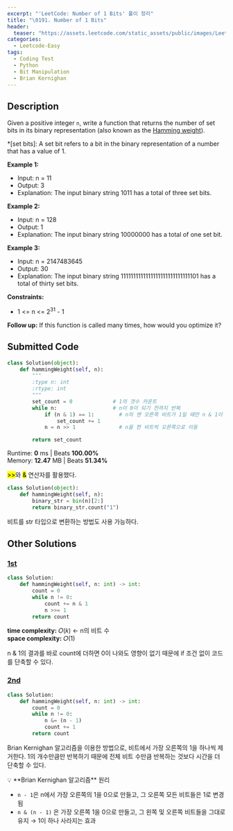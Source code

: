```yaml
---
excerpt: "'LeetCode: Number of 1 Bits' 풀이 정리"
title: "\0191. Number of 1 Bits"
header:
  teaser: "https://assets.leetcode.com/static_assets/public/images/LeetCode_Sharing.png"
categories:
  - Leetcode-Easy
tags:
  - Coding Test
  - Python
  - Bit Manipulation
  - Brian Kernighan
---
```


## <i class="fa-solid fa-file-lines"></i> Description

Given a positive integer `n`, write a function that returns the number of set bits in its binary representation (also known as the <a href="https://en.wikipedia.org/wiki/Hamming_weight" target="_blank">Hamming weight</a>).

*[set bits]: A set bit refers to a bit in the binary representation of a number that has a value of 1.

**Example 1:**

- Input: n = 11
- Output: 3
- Explanation: The input binary string 1011 has a total of three set bits.

**Example 2:**

- Input: n = 128
- Output: 1
- Explanation: The input binary string 10000000 has a total of one set bit.

**Example 3:**

- Input: n = 2147483645
- Output: 30
- Explanation: The input binary string 1111111111111111111111111111101 has a total of thirty set bits.

**Constraints:**

- 1 <= n <= 2<sup>31</sup> - 1

**Follow up:** If this function is called many times, how would you optimize it?

## <i class="fa-solid fa-cloud-arrow-up"></i> Submitted Code

```python
class Solution(object):
    def hammingWeight(self, n):
        """
        :type n: int
        :rtype: int
        """
        set_count = 0             # 1의 갯수 카운트
        while n:                  # n이 0이 되기 전까지 반복
            if (n & 1) == 1:        # n의 맨 오른쪽 비트가 1일 때만 n & 1이 1이 됨
                set_count += 1
            n = n >> 1              # n을 한 비트씩 오른쪽으로 이동

        return set_count
```
<i class="fa-solid fa-clock"></i> Runtime: **0** ms \| Beats **100.00%**    
<i class="fa-solid fa-memory"></i> Memory: **12.47** MB \| Beats **51.34%**

<mark>>></mark>와 <mark>&</mark> 연산자를 활용했다.

```python
class Solution(object):
    def hammingWeight(self, n):
        binary_str = bin(n)[2:]
        return binary_str.count("1")
```
비트를 str 타입으로 변환하는 방법도 사용 가능하다.

## <i class="fa-solid fa-flask"></i> Other Solutions

### <a href="https://leetcode.com/problems/number-of-1-bits/solutions/4341511/faster-lesser3-methodssimple-countbrian-jv7lu/" target="_blank">1st</a>

```python
class Solution:
    def hammingWeight(self, n: int) -> int:
        count = 0
        while n != 0:
            count += n & 1
            n >>= 1
        return count
```
<i class="fa-solid fa-clock"></i> **time complexity:** 𝑂(𝑘) ← n의 비트 수    
<i class="fa-solid fa-memory"></i> **space complexity:** 𝑂(1)      

n & 1의 결과를 바로 count에 더하면 0이 나와도 영향이 없기 때문에 if 조건 없이 코드를 단축할 수 있다.

### <a href="https://leetcode.com/problems/number-of-1-bits/solutions/4341511/faster-lesser3-methodssimple-countbrian-jv7lu/" target="_blank">2nd</a>

```python
class Solution:
    def hammingWeight(self, n: int) -> int:
        count = 0
        while n != 0:
            n &= (n - 1)
            count += 1
        return count
```
Brian Kernighan 알고리즘을 이용한 방법으로, 비트에서 가장 오른쪽의 1을 하나씩 제거한다. 1의 개수만큼만 반복하기 때문에 전체 비트 수만큼 반복하는 것보다 시간을 더 단축할 수 있다.

<div class="notice--info" markdown="1">
💡 **Brian Kernighan 알고리즘** 원리

- `n - 1`은 n에서 가장 오른쪽의 1을 0으로 만들고, 그 오른쪽 모든 비트들은 1로 변경됨
- `n & (n - 1)` 은 가장 오른쪽 1을 0으로 만들고, 그 왼쪽 및 오른쪽 비트들을 그대로 유지 → 1이 하나 사라지는 효과
</div>